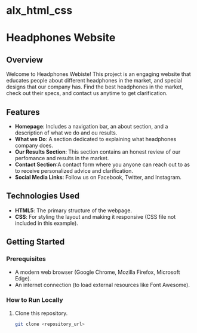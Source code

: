 # alx_html_css
# Headphones Website

## Overview

Welcome to Headphones Webiste! This project is an engaging website that educates people about different headphones in the market, and special designs that our company has. Find the best headphones in the market, check out their specs, and contact us anytime to get clarification.

## Features

- **Homepage**: Includes a navigation bar, an about section, and a description of what we do and ou results.
- **What we Do**: A section dedicated to explaining what headphones company does.
- **Our Results Section**: This section contains an honest review of our perfomance and results in the market.
- **Contact Section**:A contact form where you anyone can reach out to as to receive personalized advice and clarification.
- **Social Media Links**: Follow us on Facebook, Twitter, and Instagram.

## Technologies Used

- **HTML5**: The primary structure of the webpage.
- **CSS**: For styling the layout and making it responsive (CSS file not included in this example).

## Getting Started

### Prerequisites
- A modern web browser (Google Chrome, Mozilla Firefox, Microsoft Edge).
- An internet connection (to load external resources like Font Awesome).

### How to Run Locally
1. Clone this repository.
   ```bash
   git clone <repository_url>
